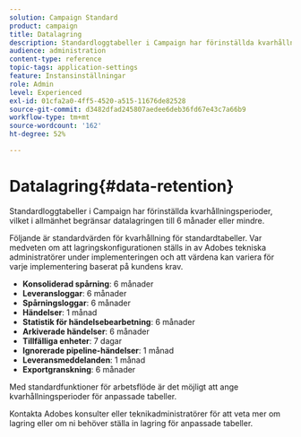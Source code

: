 ```yaml
---
solution: Campaign Standard
product: campaign
title: Datalagring
description: Standardloggtabeller i Campaign har förinställda kvarhållningsperioder, vilket i allmänhet begränsar datalagringen till 6 månader eller mindre. Lär dig mer om standardvärden för kvarhållning för standardtabeller.
audience: administration
content-type: reference
topic-tags: application-settings
feature: Instansinställningar
role: Admin
level: Experienced
exl-id: 01cfa2a0-4ff5-4520-a515-11676de82528
source-git-commit: d3482dfad245807aedee6deb36fd67e43c7a66b9
workflow-type: tm+mt
source-wordcount: '162'
ht-degree: 52%

---
```


# Datalagring{#data-retention}

Standardloggtabeller i Campaign har förinställda kvarhållningsperioder, vilket i allmänhet begränsar datalagringen till 6 månader eller mindre.

Följande är standardvärden för kvarhållning för standardtabeller. Var medveten om att lagringskonfigurationen ställs in av Adobes tekniska administratörer under implementeringen och att värdena kan variera för varje implementering baserat på kundens krav.

* **Konsoliderad spårning**: 6 månader
* **Leveransloggar**: 6 månader
* **Spårningsloggar**: 6 månader
* **Händelser**: 1 månad
* **Statistik för händelsebearbetning**: 6 månader
* **Arkiverade händelser**: 6 månader
* **Tillfälliga enheter**: 7 dagar
* **Ignorerade pipeline-händelser**: 1 månad
* **Leveransmeddelanden**: 1 månad
* **Exportgranskning**: 6 månader

Med standardfunktioner för arbetsflöde är det möjligt att ange kvarhållningsperioder för anpassade tabeller.

Kontakta Adobes konsulter eller teknikadministratörer för att veta mer om lagring eller om ni behöver ställa in lagring för anpassade tabeller.
